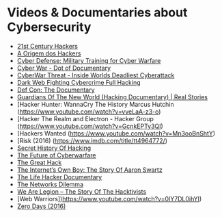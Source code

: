 # Videos & Documentaries about Cybersecurity

- [21st Century Hackers](https://www.youtube.com/watch?v=nsKIADw7TEM)
- [A Origem dos Hackers](https://www.youtube.com/watch?v=LPqXNGcwlxo&t=2s)
- [Cyber Defense: Military Training for Cyber Warfare](https://www.youtube.com/watch?v=rcDizlmjNQY)
- [Cyber War - Dot of Documentary](https://www.youtube.com/watch?v=UaZw9mQu7xg)
- [CyberWar Threat - Inside Worlds Deadliest Cyberattack](https://www.youtube.com/watch?v=eX0Ej4lJErs)
- [Dark Web Fighting Cybercrime Full Hacking](https://www.youtube.com/watch?v=PjfX4CjSVGE)
- [Def Con: The Documentary](https://www.youtube.com/watch?v=3ctQOmjQyYg)
- [Guardians Of The New World (Hacking Documentary) | Real Stories](https://www.youtube.com/watch?v=jUFEeuWqFPE)
- [Hacker Hunter: WannaCry The History Marcus Hutchin (https://www.youtube.com/watch?v=vveLaA-z3-o)
- [Hacker The Realm and Electron - Hacker Group (https://www.youtube.com/watch?v=GcnkEPTy3QI)
- [Hackers Wanted (https://www.youtube.com/watch?v=Mn3ooBnShtY)
- [Risk (2016) (https://www.imdb.com/title/tt4964772/)
- [Secret History Of Hacking](https://www.youtube.com/watch?v=PUf1d-GuK0Q)
- [The Future of Cyberwarfare](https://www.youtube.com/watch?v=L78r7YD-kNw)
- [The Great Hack](https://www.netflix.com/title/80117542)
- [The Internet’s Own Boy: The Story Of Aaron Swartz](https://www.youtube.com/watch?v=M85UvH0TRPc)
- [The Life Hacker Documentary](https://www.youtube.com/watch?v=TVgJmAJsOeQ)
- [The Networks Dilemma](https://www.netflix.com/title/81254224)
- [We Are Legion – The Story Of The Hacktivists](https://www.youtube.com/watch?v=ZHl0WI32XkY)
- [Web Warriors])https://www.youtube.com/watch?v=0IY7DL0ihYI)
- [Zero Days (2016)](https://www.imdb.com/title/tt5446858/)